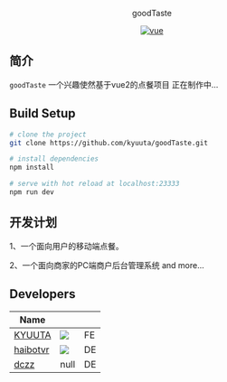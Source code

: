 <p align="center">
    goodTaste
</p>
<p align="center">
	<a href="https://github.com/vuejs/vue">
		<img src="https://img.shields.io/badge/vue-2.5.2-brightgreen.svg" alt="vue">
	</a>
</p>

## 简介

`goodTaste` 一个兴趣使然基于vue2的点餐项目 正在制作中...

## Build Setup

``` bash
# clone the project
git clone https://github.com/kyuuta/goodTaste.git

# install dependencies
npm install

# serve with hot reload at localhost:23333
npm run dev
```

## 开发计划

1、一个面向用户的移动端点餐。

2、一个面向商家的PC端商户后台管理系统 and more...


## Developers
|Name|||
|---|---|---|
|[KYUUTA](https://github.com/kyuuta)|  ![](https://avatars3.githubusercontent.com/u/18129344?v=3&s=60)  | FE 
|[haibotvr](https://github.com/haibotvr)|  ![](https://avatars3.githubusercontent.com/u/17756054?v=3&s=60)  |DE
| [dczz](https://github.com/dczz)       |  null | DE |



